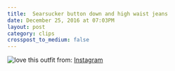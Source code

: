 ```yaml
---
title:  Searsucker button down and high waist jeans
date: December 25, 2016 at 07:03PM
layout: post
category: clips
crosspost_to_medium: false
---
```


 ![love this outfit](https://instagram.fcur1-1.fna.fbcdn.net/t51.2885-15/e35/15535171_1709863795993437_4590659310245117952_n.jpg?ig_cache_key=MTQwNTQ4MjE1OTQyMjExMDU1NA%3D%3D.2)
from: [Instagram](http://ift.tt/2ihqtYr)